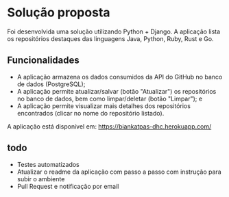 # Solução proposta

Foi desenvolvida uma solução utilizando Python + Django. A aplicação lista os repositórios destaques das linguagens Java, Python, Ruby, Rust e Go. 

## Funcionalidades

- A aplicação armazena os dados consumidos da API do GitHub no banco de dados (PostgreSQL);
- A aplicação permite atualizar/salvar (botão "Atualizar") os repositórios no banco de dados, bem como limpar/deletar (botão "Limpar"); e
- A aplicação permite visualizar mais detalhes dos repositórios encontrados (clicar no nome do repositório listado).

A aplicação está disponível em: https://biankatpas-dhc.herokuapp.com/

## todo
- Testes automatizados
- Atualizar o readme da aplicação com passo a passo com instrução para subir o ambiente
- Pull Request e notificação por email
